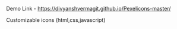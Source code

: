 

Demo Link - https://divyanshvermagit.github.io/Pexelicons-master/

Customizable icons (html,css,javascript)